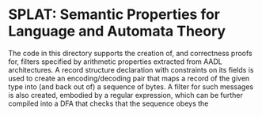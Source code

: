 SPLAT: Semantic Properties for Language and Automata Theory
===========================================================

The code in this directory supports the creation of, and correctness
proofs for, filters specified by arithmetic properties extracted from
AADL architectures. A record structure declaration with constraints on
its fields is used to create an encoding/decoding pair that maps a
record of the given type into (and back out of) a sequence of bytes. A
filter for such messages is also created, embodied by a regular
expression, which can be further compiled into a DFA that checks that
the sequence obeys the 